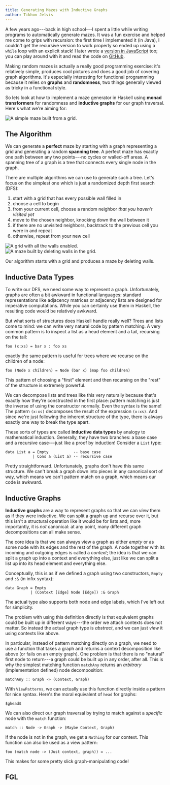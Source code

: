 ```yaml
---
title: Generating Mazes with Inductive Graphs
author: Tikhon Jelvis
---
```


A few years ago---back in high school---I spent a little while writing programs to automatically generate mazes. It was a fun exercise and helped me come to grips with recursion: the first time I implemented it (in Java), I couldn't get the recursive version to work properly so ended up using a `while` loop with an explicit stack! I later wrote a [version in JavaScript](/maze) too; you can play around with it and read the code on [GitHub](https://github.com/TikhonJelvis/maze).

Making random mazes is actually a really good programming exercise: it's relatively simple, produces cool pictures and does a good job of covering graph algorithms. It's especially interesting for functional programming because it relies on **graphs** and **randomness**, two things generally viewed as tricky in a functional style.

So lets look at how to implement a maze generator in Haskell using **monad transformers** for randomness and **inductive graphs** for our graph traversal. Here's what we're aiming for:

![A simple maze built from a grid.](simple-maze.png)

## The Algorithm

We can generate a **perfect** maze by starting with a graph representing a grid and generating a random **spanning tree**. A perfect maze has exactly one path between any two points---no cycles or walled-off areas. A spanning tree of a graph is a tree that connects every single node in the graph.

There are multiple algorithms we can use to generate such a tree. Let's focus on the simplest one which is just a randomized depth first search (DFS):

  1. start with a grid that has every possible wall filled in
  2. choose a cell to begin
  3. from your current cell, choose a random neighbor *that you haven't visited yet*
  4. move to the chosen neighbor, knocking down the wall between it
  5. if there are no unvisited neighbors, backtrack to the previous cell you were in and repeat
  6. otherwise, repeat from your new cell

<div class="figure">
  <img src="grid.png" alt="A grid with all the walls enabled." />
  <img src="small-maze.png" alt="A maze built by deleting walls in the grid." />
  <p> Our algorithm starts with a grid and produces a maze by deleting walls. </p>
</div>

## Inductive Data Types

To write our DFS, we need some way to represent a graph. Unfortunately, graphs are often a bit awkward in functional languages: standard representations like adjacency matrices or adjacency lists are designed for imperative computations. While you can certainly use them in Haskell, the resulting code would be relatively awkward.

But what sorts of structures does Haskell handle really well? Trees and lists come to mind: we can write very natural code by pattern matching. A very common pattern is to inspect a list as a head element and a tail, recursing on the tail:

    foo (x:xs) = bar x : foo xs

exactly the same pattern is useful for trees where we recurse on the children of a node:

    foo (Node x children) = Node (bar x) (map foo children)

This pattern of choosing a "first" element and then recursing on the "rest" of the structure is extremely powerful.

We can decompose lists and trees like this very naturally because that's exactly how they're constructed in the first place: pattern matching is just the inverse of using the constructor normally. Even the syntax is the same! The pattern `(x:xs)` decomposes the result of the expression `(x:xs)`. And since we're just following the inherent structure of the type, there is always exactly one way to break the type apart.

These sorts of types are called **inductive data types** by analogy to mathematical induction. Generally, they have two branches: a base case and a recursive case---just like a proof by induction! Consider a `List` type:

    data List a = Empty           -- base case
                | Cons a (List a) -- recursive case

Pretty straightforward. Unfortunately, graphs don't have this same structure. We can't break a graph down into pieces in any canonical sort of way, which means we can't pattern match on a graph, which means our code is awkward.

## Inductive Graphs

**Inductive graphs** are a way to represent graphs so that we can *view* them as if they were inductive. We can split a graph up and recurse over it, but this isn't a structural operation like it would be for lists and, more importantly, it is *not* canonical: at any point, many different graph decompositions can all make sense.

The core idea is that we can always view a graph as either *empty* or as some node with its edges and the rest of the graph. A node together with its incoming and outgoing edges is called a *context*; the idea is that we can split a graph up into a context and everything else, just like we can split a list up into its head element and everything else.

Conceptually, this is as if we defined a graph using two constructors, `Empty` and `:&` (in infix syntax):

    data Graph = Empty
               | (Context [Edge] Node [Edge]) :& Graph

The actual type also supports both node and edge labels, which I've left out for simplicity.

The problem with using this definition directly is that equivalent graphs could be built up in different ways---the order we attach contexts does not matter. So instead the actual graph type is *abstract*, and we can just *view* it using contexts like above.

In particular, instead of pattern matching directly on a graph, we need to use a function that takes a graph and returns a context decomposition like above (or fails on an empty graph). One problem is that there is no "natural" first node to return---a graph could be built up in any order, after all. This is why the simplest matching function `matchAny` returns an *arbitrary* (implementation defined) node decomposition:

    matchAny :: Graph -> (Context, Graph)

With `ViewPatterns`, we can actually use this function directly inside a pattern for nice syntax. Here's the moral equivalent of `head` for graphs:

    $ghead$

We can also direct our graph traversal by trying to match against a *specific* node with the `match` function:

    match :: Node -> Graph -> (Maybe Context, Graph)

If the node is not in the graph, we get a `Nothing` for our context. This function can also be used as a view pattern:

    foo (match node -> (Just context, graph)) = ...

This makes for some pretty slick graph-manipulating code!

## FGL
